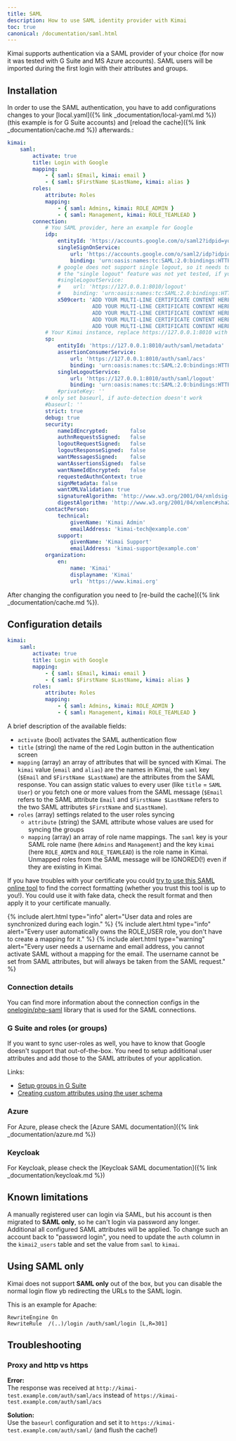 ```yaml
---
title: SAML
description: How to use SAML identity provider with Kimai
toc: true
canonical: /documentation/saml.html
---
```


Kimai supports authentication via a SAML provider of your choice (for now it was tested with G Suite and MS Azure accounts).
SAML users will be imported during the first login with their attributes and groups.

## Installation

In order to use the SAML authentication, you have to add configurations changes to your
[local.yaml]({% link _documentation/local-yaml.md %}) (this example is for G Suite accounts)
and [reload the cache]({% link _documentation/cache.md %}) afterwards.:

```yaml
kimai:
    saml:
        activate: true
        title: Login with Google
        mapping:
            - { saml: $Email, kimai: email }
            - { saml: $FirstName $LastName, kimai: alias }
        roles:
            attribute: Roles
            mapping:
                - { saml: Admins, kimai: ROLE_ADMIN }
                - { saml: Management, kimai: ROLE_TEAMLEAD }
        connection:
            # You SAML provider, here an example for Google
            idp:
                entityId: 'https://accounts.google.com/o/saml2?idpid=your-google-id'
                singleSignOnService:
                    url: 'https://accounts.google.com/o/saml2/idp?idpid=your-google-id'
                    binding: 'urn:oasis:names:tc:SAML:2.0:bindings:HTTP-Redirect'
                # google does not support single logout, so it needs to be commented
                # the "single logout" feature was not yet tested, if you want to help, please let me know!
                #singleLogoutService:
                #    url: 'https://127.0.0.1:8010/logout'
                #    binding: 'urn:oasis:names:tc:SAML:2.0:bindings:HTTP-Redirect'
                x509cert: 'ADD YOUR MULTI-LINE CERTIFICATE CONTENT HERE
                           ADD YOUR MULTI-LINE CERTIFICATE CONTENT HERE
                           ADD YOUR MULTI-LINE CERTIFICATE CONTENT HERE
                           ADD YOUR MULTI-LINE CERTIFICATE CONTENT HERE
                           ADD YOUR MULTI-LINE CERTIFICATE CONTENT HERE'
            # Your Kimai instance, replace https://127.0.0.1:8010 with your base URL
            sp:
                entityId: 'https://127.0.0.1:8010/auth/saml/metadata'
                assertionConsumerService:
                    url: 'https://127.0.0.1:8010/auth/saml/acs'
                    binding: 'urn:oasis:names:tc:SAML:2.0:bindings:HTTP-POST'
                singleLogoutService:
                    url: 'https://127.0.0.1:8010/auth/saml/logout'
                    binding: 'urn:oasis:names:tc:SAML:2.0:bindings:HTTP-Redirect'
                #privateKey: ''
            # only set baseurl, if auto-detection doesn't work
            #baseurl: ''
            strict: true
            debug: true
            security:
                nameIdEncrypted:       false
                authnRequestsSigned:   false
                logoutRequestSigned:   false
                logoutResponseSigned:  false
                wantMessagesSigned:    false
                wantAssertionsSigned:  false
                wantNameIdEncrypted:   false
                requestedAuthnContext: true
                signMetadata: false
                wantXMLValidation: true
                signatureAlgorithm: 'http://www.w3.org/2001/04/xmldsig-more#rsa-sha256'
                digestAlgorithm: 'http://www.w3.org/2001/04/xmlenc#sha256'
            contactPerson:
                technical:
                    givenName: 'Kimai Admin'
                    emailAddress: 'kimai-tech@example.com'
                support:
                    givenName: 'Kimai Support'
                    emailAddress: 'kimai-support@example.com'
            organization:
                en:
                    name: 'Kimai'
                    displayname: 'Kimai'
                    url: 'https://www.kimai.org'
```  

After changing the configuration you need to [re-build the cache]({% link _documentation/cache.md %}).

## Configuration details

```yaml
kimai:
    saml:
        activate: true
        title: Login with Google
        mapping:
            - { saml: $Email, kimai: email }
            - { saml: $FirstName $LastName, kimai: alias }
        roles:
            attribute: Roles
            mapping:
                - { saml: Admins, kimai: ROLE_ADMIN }
                - { saml: Management, kimai: ROLE_TEAMLEAD }
```

A brief description of the available fields:
- `activate` (bool) activates the SAML authentication flow
- `title` (string) the name of the red Login button in the authentication screen
- `mapping` (array) an array of attributes that will be synced with Kimai. The `kimai` value (`email` and `alias`) are the names in Kimai, the `saml` key (`$Email` and `$FirstName $LastName`) are the attributes from the SAML response. You can assign static values to every user (like `title` = `SAML User`) or you fetch one or more values from the SAML message (`$Email` refers to the SAML attribute `Email` and `$FirstName $LastName` refers to the two SAML attributes `$FirstName` and `$LastName`).
- `roles` (array) settings related to the user roles syncing
    - `attribute` (string) the SAML attribute whose values are used for syncing the groups
    - `mapping` (array) an array of role name mappings. The `saml` key is your SAML role name (here `Admins` and `Management`) and the key `kimai` (here `ROLE_ADMIN` and `ROLE_TEAMLEAD`) is the role name in Kimai. Unmapped roles from the SAML message will be IGNORED(!) even if they are existing in Kimai.

If you have troubles with your certificate you could [try to use this SAML online tool](https://www.samltool.com/format_x509cert.php) to find the correct formatting (whether you trust this tool is up to you!). You could use it with fake data, check the result format and then apply it to your certificate manually.

{% include alert.html type="info" alert="User data and roles are synchronized during each login." %}
{% include alert.html type="info" alert="Every user automatically owns the ROLE_USER role, you don't have to create a mapping for it." %}
{% include alert.html type="warning" alert="Every user needs a username and email address, you cannot activate SAML without a mapping for the email. The username cannot be set from SAML attributes, but will always be taken from the SAML request." %}

### Connection details

You can find more information about the connection configs in the [onelogin/php-saml](https://github.com/onelogin/php-saml#how-it-works) library that is used for the SAML connections.

### G Suite and roles (or groups)

If you want to sync user-roles as well, you have to know that Google doesn't support that out-of-the-box.
You need to setup additional user attributes and add those to the SAML attributes of your application.

Links:
- [Setup groups in G Suite](https://www.dynatrace.com/support/help/how-to-use-dynatrace/user-management-and-sso/manage-users-and-groups-with-saml/saml-gsuite/#preparing-group-mapping)
- [Creating custom attributes using the user schema](https://support.google.com/cloudidentity/answer/6327792?hl=en&ref_topic=7558947)

### Azure

For Azure, please check the [Azure SAML documentation]({% link _documentation/azure.md %})

### Keycloak

For Keycloak, please check the [Keycloak SAML documentation]({% link _documentation/keycloak.md %})

## Known limitations

A manually registered user can login via SAML, but his account is then migrated to **SAML only**,
so he can't login via password any longer.
Additional all configured SAML attributes will be applied.
To change such an account back to "password login", you need to update the `auth` column in the `kimai2_users` table and set the value from `saml` to `kimai`.

## Using SAML only

Kimai does not support **SAML only** out of the box, but you can disable the normal login flow yb redirecting the URLs to the SAML login.

This is an example for Apache:

```
RewriteEngine On
RewriteRule  /(..)/login /auth/saml/login [L,R=301]
```

## Troubleshooting

### Proxy and http vs https

**Error:**  
The response was received at `http://kimai-test.example.com/auth/saml/acs` instead of `https://kimai-test.example.com/auth/saml/acs`

**Solution:**  
Use the `baseurl` configuration and set it to `https://kimai-test.example.com/auth/saml/` (and flush the cache!)
